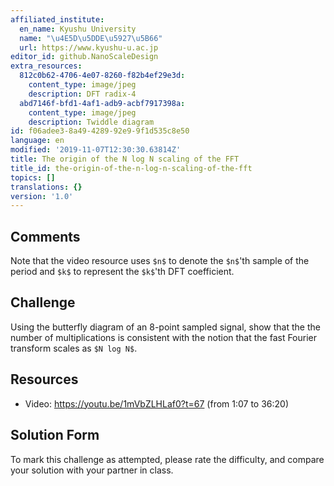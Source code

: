 ```yaml
---
affiliated_institute:
  en_name: Kyushu University
  name: "\u4E5D\u5DDE\u5927\u5B66"
  url: https://www.kyushu-u.ac.jp
editor_id: github.NanoScaleDesign
extra_resources:
  812c0b62-4706-4e07-8260-f82b4ef29e3d:
    content_type: image/jpeg
    description: DFT radix-4
  abd7146f-bfd1-4af1-adb9-acbf7917398a:
    content_type: image/jpeg
    description: Twiddle diagram
id: f06adee3-8a49-4289-92e9-9f1d535c8e50
language: en
modified: '2019-11-07T12:30:30.63814Z'
title: The origin of the N log N scaling of the FFT
title_id: the-origin-of-the-n-log-n-scaling-of-the-fft
topics: []
translations: {}
version: '1.0'
---
```


## Comments
Note that the video resource uses `$n$` to denote the `$n$`'th sample of the period and `$k$` to represent the `$k$`'th DFT coefficient.


## Challenge
Using the butterfly diagram of an 8-point sampled signal, show that the the number of multiplications is consistent with the notion that the fast Fourier transform scales as `$N log N$`.

## Resources
- Video: https://youtu.be/1mVbZLHLaf0?t=67 (from 1:07 to 36:20)


## Solution Form
To mark this challenge as attempted, please rate the difficulty, and compare your solution with your partner in class.
